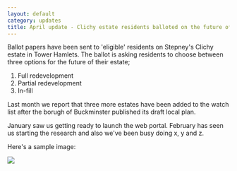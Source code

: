 ```yaml
---
layout: default
category: updates
title: April update - Clichy estate residents balloted on the future of their homes. 
---
```

Ballot papers have been sent to 'eligible' residents on Stepney's Clichy estate in Tower Hamlets. The ballot is asking residents to choose between three options for the future of their estate; 

1. Full redevelopment
2. Partial redevelopment
3. In-fill

Last month we report that three more estates have been added to the watch list after the borugh of Buckminster published its draft local plan. 

January saw us getting ready to launch the web portal. February has seen us starting the research and also we've been busy doing x, y and z. 

Here's a sample image:

![](http://35percent.org/img/acorndemolition.jpeg)
